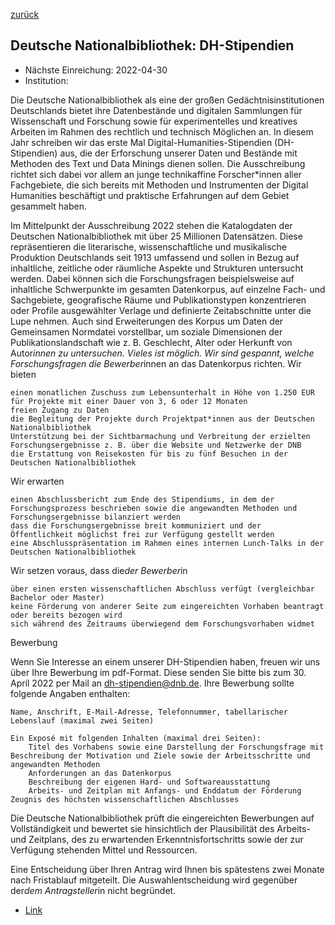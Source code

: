 [zurück](/funding/)

## Deutsche Nationalbibliothek: DH-Stipendien

* Nächste Einreichung: 2022-04-30
* Institution: 

Die Deutsche Nationalbibliothek als eine der großen Gedächtnisinstitutionen Deutschlands bietet ihre Datenbestände und digitalen Sammlungen für Wissenschaft und Forschung sowie für experimentelles und kreatives Arbeiten im Rahmen des rechtlich und technisch Möglichen an. In diesem Jahr schreiben wir das erste Mal Digital-Humanities-Stipendien (DH-Stipendien) aus, die der Erforschung unserer Daten und Bestände mit Methoden des Text und Data Minings dienen sollen. Die Ausschreibung richtet sich dabei vor allem an junge technikaffine Forscher*innen aller Fachgebiete, die sich bereits mit Methoden und Instrumenten der Digital Humanities beschäftigt und praktische Erfahrungen auf dem Gebiet gesammelt haben.

Im Mittelpunkt der Ausschreibung 2022 stehen die Katalogdaten der Deutschen Nationalbibliothek mit über 25 Millionen Datensätzen. Diese repräsentieren die literarische, wissenschaftliche und musikalische Produktion Deutschlands seit 1913 umfassend und sollen in Bezug auf inhaltliche, zeitliche oder räumliche Aspekte und Strukturen untersucht werden. Dabei können sich die Forschungsfragen beispielsweise auf inhaltliche Schwerpunkte im gesamten Datenkorpus, auf einzelne Fach- und Sachgebiete, geografische Räume und Publikationstypen konzentrieren oder Profile ausgewählter Verlage und definierte Zeitabschnitte unter die Lupe nehmen. Auch sind Erweiterungen des Korpus um Daten der Gemeinsamen Normdatei vorstellbar, um soziale Dimensionen der Publikationslandschaft wie z. B. Geschlecht, Alter oder Herkunft von Autor*innen zu untersuchen. Vieles ist möglich. Wir sind gespannt, welche Forschungsfragen die Bewerber*innen an das Datenkorpus richten.
Wir bieten

    einen monatlichen Zuschuss zum Lebensunterhalt in Höhe von 1.250 EUR für Projekte mit einer Dauer von 3, 6 oder 12 Monaten
    freien Zugang zu Daten
    die Begleitung der Projekte durch Projektpat*innen aus der Deutschen Nationalbibliothek
    Unterstützung bei der Sichtbarmachung und Verbreitung der erzielten Forschungsergebnisse z. B. über die Website und Netzwerke der DNB
    die Erstattung von Reisekosten für bis zu fünf Besuchen in der Deutschen Nationalbibliothek 

Wir erwarten

    einen Abschlussbericht zum Ende des Stipendiums, in dem der Forschungsprozess beschrieben sowie die angewandten Methoden und Forschungsergebnisse bilanziert werden
    dass die Forschungsergebnisse breit kommuniziert und der Öffentlichkeit möglichst frei zur Verfügung gestellt werden
    eine Abschlusspräsentation im Rahmen eines internen Lunch-Talks in der Deutschen Nationalbibliothek

Wir setzen voraus, dass die*der Bewerber*in

    über einen ersten wissenschaftlichen Abschluss verfügt (vergleichbar Bachelor oder Master)
    keine Förderung von anderer Seite zum eingereichten Vorhaben beantragt oder bereits bezogen wird
    sich während des Zeitraums überwiegend dem Forschungsvorhaben widmet

Bewerbung

Wenn Sie Interesse an einem unserer DH-Stipendien haben, freuen wir uns über Ihre Bewerbung im pdf-Format. Diese senden Sie bitte bis zum 30. April 2022 per Mail an dh-stipendien@dnb.de. Ihre Bewerbung sollte folgende Angaben enthalten:

    Name, Anschrift, E-Mail-Adresse, Telefonnummer, tabellarischer Lebenslauf (maximal zwei Seiten)

    Ein Exposé mit folgenden Inhalten (maximal drei Seiten):
        Titel des Vorhabens sowie eine Darstellung der Forschungsfrage mit Beschreibung der Motivation und Ziele sowie der Arbeitsschritte und angewandten Methoden
        Anforderungen an das Datenkorpus
        Beschreibung der eigenen Hard- und Softwareausstattung
        Arbeits- und Zeitplan mit Anfangs- und Enddatum der Förderung
    Zeugnis des höchsten wissenschaftlichen Abschlusses

Die Deutsche Nationalbibliothek prüft die eingereichten Bewerbungen auf Vollständigkeit und bewertet sie hinsichtlich der Plausibilität des Arbeits- und Zeitplans, des zu erwartenden Erkenntnisfortschritts sowie der zur Verfügung stehenden Mittel und Ressourcen.

Eine Entscheidung über Ihren Antrag wird Ihnen bis spätestens zwei Monate nach Fristablauf mitgeteilt. Die Auswahlentscheidung wird gegenüber der*dem Antragsteller*in nicht begründet.

* [Link](https://www.dnb.de/DE/Professionell/Services/WissenschaftundForschung/DHStipendien/dhstipendien_node.html)